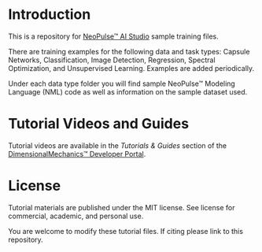 # Introduction
This is a repository for [NeoPulse™ AI Studio](https://aws.amazon.com/marketplace/pp/B074NDG36S/ref=vdr_rf) sample training files.

There are training examples for the following data and task types: Capsule Networks, Classification, Image Detection, Regression, Spectral Optimization, and Unsupervised Learning. Examples are added periodically.

Under each data type folder you will find sample NeoPulse™ Modeling Language (NML) code as well as information on the sample dataset used.

# Tutorial Videos and Guides
Tutorial videos are available in the *Tutorials & Guides* section of the [DimensionalMechanics™ Developer Portal](https://dimensionalmechanics.com/ai-developer).

# License
Tutorial materials are published under the MIT license. See license for commercial, academic, and personal use.

You are welcome to modify these tutorial files. If citing please link to this repository.
